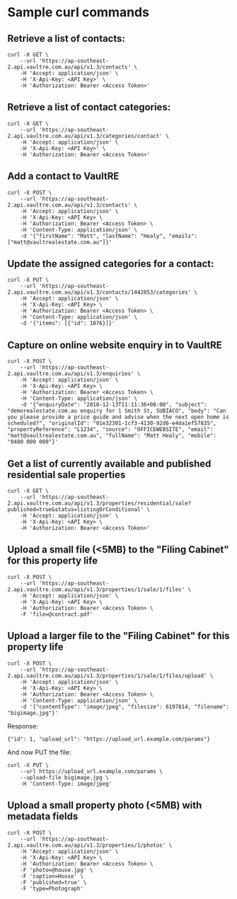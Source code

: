 # Sample curl commands

## Retrieve a list of contacts:

```
curl -X GET \
    --url 'https://ap-southeast-2.api.vaultre.com.au/api/v1.3/contacts' \
    -H 'Accept: application/json' \
    -H 'X-Api-Key: <API Key>' \
    -H 'Authorization: Bearer <Access Token>'
```

## Retrieve a list of contact categories:

```
curl -X GET \
    --url 'https://ap-southeast-2.api.vaultre.com.au/api/v1.3/categories/contact' \
    -H 'Accept: application/json' \
    -H 'X-Api-Key: <API Key>' \
    -H 'Authorization: Bearer <Access Token>'
```

## Add a contact to VaultRE

```
curl -X POST \
    --url 'https://ap-southeast-2.api.vaultre.com.au/api/v1.3/contacts' \
    -H 'Accept: application/json' \
    -H 'X-Api-Key: <API Key> \
    -H 'Authorization: Bearer <Access Token> \
    -H 'Content-Type: application/json' \
    -d '{"firstName": "Matt", "lastName": "Healy", "emails": ["matt@vaultrealestate.com.au"]}'
```

## Update the assigned categories for a contact:
```
curl -X PUT \
    --url 'https://ap-southeast-2.api.vaultre.com.au/api/v1.3/contacts/1442853/categories' \
    -H 'Accept: application/json' \
    -H 'X-Api-Key: <API Key> \
    -H 'Authorization: Bearer <Access Token> \
    -H 'Content-Type: application/json' \
    -d '{"items": [{"id": 1076}]}'
```

## Capture on online website enquiry in to VaultRE

```
curl -X POST \
    --url 'https://ap-southeast-2.api.vaultre.com.au/api/v1.3/enquiries' \
    -H 'Accept: application/json' \
    -H 'X-Api-Key: <API Key> \
    -H 'Authorization: Bearer <Access Token> \
    -H 'Content-Type: application/json' \
    -d '{"enquiryDate": "2018-12-13T11:11:36+08:00", "subject": "demorealestate.com.au enquiry for 1 Smith St, SUBIACO", "body": "Can you please provide a price guide and advise when the next open home is scheduled?", "originalId": "01e32301-1cf3-4130-92d6-e4da1ef57835", "propertyReference": "L1234", "source": "OFFICEWEBSITE", "email": "matt@vaultrealestate.com.au", "fullName": "Matt Healy", "mobile": "0400 000 000"}'
```

## Get a list of currently available and published residential sale properties

```
curl -X GET \
    --url 'https://ap-southeast-2.api.vaultre.com.au/api/v1.3/properties/residential/sale?published=true&status=listingOrConditional' \
    -H 'Accept: application/json' \
    -H 'X-Api-Key: <API Key> \
    -H 'Authorization: Bearer <Access Token>'
```

## Upload a small file (<5MB) to the "Filing Cabinet" for this property life

```
curl -X POST \
    --url 'https://ap-southeast-2.api.vaultre.com.au/api/v1.3/properties/1/sale/1/files' \
    -H 'Accept: application/json' \
    -H 'X-Api-Key: <API Key> \
    -H 'Authorization: Bearer <Access Token> \
    -F 'file=@contract.pdf'
```


## Upload a larger file to the "Filing Cabinet" for this property life

```
curl -X POST \
    --url 'https://ap-southeast-2.api.vaultre.com.au/api/v1.3/properties/1/sale/1/files/upload' \
    -H 'Accept: application/json' \
    -H 'X-Api-Key: <API Key> \
    -H 'Authorization: Bearer <Access Token> \
    -H 'Content-Type: application/json' \
    -d '{"contentType": "image/jpeg", "filesize": 6197814, "filename": "bigimage.jpg"}'

```
Response:
```
{"id": 1, "upload_url": "https://upload_url.example.com/params"}
```

And now PUT the file:

```
curl -X PUT \
    --url https://upload_url.example.com/params \
    --upload-file bigimage.jpg \
    -H 'Content-Type: image/jpeg'
```

## Upload a small property photo (<5MB) with metadata fields

```
curl -X POST \
    --url 'https://ap-southeast-2.api.vaultre.com.au/api/v1.3/properties/1/photos' \
    -H 'Accept: application/json' \
    -H 'X-Api-Key: <API Key> \
    -H 'Authorization: Bearer <Access Token> \
    -F 'photo=@house.jpg' \
    -F 'caption=House' \
    -F 'published=true' \
    -F 'type=Photograph'
```
